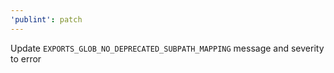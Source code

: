 ```yaml
---
'publint': patch
---
```


Update `EXPORTS_GLOB_NO_DEPRECATED_SUBPATH_MAPPING` message and severity to error
